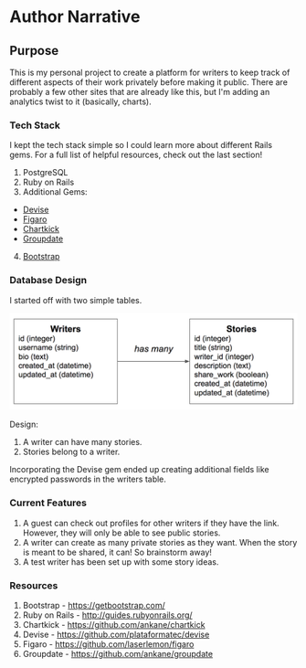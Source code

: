 # Author Narrative

## Purpose
This is my personal project to create a platform for writers to keep track of different aspects of their work privately before making it public. There are probably a few other sites that are already like this, but I'm adding an analytics twist to it (basically, charts).

### Tech Stack
I kept the tech stack simple so I could learn more about different Rails gems. For a full list of helpful resources, check out the last section!
1. PostgreSQL
2. Ruby on Rails
3. Additional Gems:
  - [Devise](https://github.com/plataformatec/devise)
  - [Figaro](https://github.com/laserlemon/figaro)
  - [Chartkick](https://github.com/ankane/chartkick)
  - [Groupdate](https://github.com/ankane/groupdate)
4. [Bootstrap](https://getbootstrap.com/)

### Database Design
I started off with two simple tables.

![Schema](author-narrative-schema.png)

Design:
1. A writer can have many stories.
2. Stories belong to a writer.

Incorporating the Devise gem ended up creating additional fields like encrypted passwords in the writers table.

### Current Features
1. A guest can check out profiles for other writers if they have the link. However, they will only be able to see public stories.
2. A writer can create as many private stories as they want. When the story is meant to be shared, it can! So brainstorm away!
3. A test writer has been set up with some story ideas.

### Resources
1. Bootstrap - https://getbootstrap.com/
2. Ruby on Rails - http://guides.rubyonrails.org/
3. Chartkick - https://github.com/ankane/chartkick
4. Devise - https://github.com/plataformatec/devise
5. Figaro - https://github.com/laserlemon/figaro
6. Groupdate - https://github.com/ankane/groupdate
